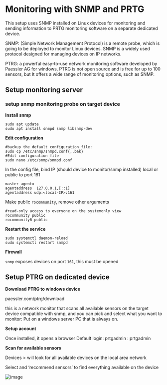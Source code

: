# Monitoring with SNMP and PRTG 

This setup uses SNMP installed on Linux devices for monitoring and sending information to PRTG monitoring software on a separate dedicated device.

SNMP: (Simple Network Management Protocol) is a remote probe, which is going to be deployed to monitor Linux devices. SNMP is a widely used protocol designed for managing devices on IP networks. 

PTRG: a powerful easy-to-use network monitoring software developed by Paessler AG for windows, PTRG is not open source and is free for up to 100 sensors, but It offers a wide range of monitoring options, such as SNMP.

## Setup monitoring server 

### setup snmp monitoring probe on target device 
**Install snmp**
```
sudo apt update
sudo apt install snmpd snmp libsnmp-dev
```

**Edit configuration** 
```
#backup the default configuration file:
sudo cp /etc/snmp/snmpd.conf{,.bak}
#Edit configuration file
sudo nano /etc/snmp/snmpd.conf
```
In the config file, bind IP (should device to monitor/snmp installed) local or public to port 161
```
master agentx
agentaddress  127.0.0.1,[::1]
agentaddress udp:<local-IP>:161
```
Make public `rocommunity`, remove other arguments 
```
#read-only access to everyone on the systemonly view
rocommunity public
rocommunity6 public
```

**Restart the service**

```
sudo systemctl daemon-reload
sudo systemctl restart snmpd
```

**Firewall**

`snmp` exposes devices on port `161`, this must be opened

## Setup PTRG on dedicated device 

**Download PTRG to windows device** 

paessler.com/ptrg/download

this is a network monitor that scans all available sensors on the target device compatible with snmp, and you can pick and select what you want to monitor: Put on a windows server PC that is always on.

**Setup account**

Once installed, it opens a browser
Default login: prtgadmin : prtgadmin

**Scan for available sensors**

Devices > will look for all available devices on the local area network

Select and ‘recommend sensors’ to find everything available on the device

![image](https://user-images.githubusercontent.com/67609618/236052729-c6f2da2e-3606-4b0f-a34a-8a6b763ef3d5.png)
